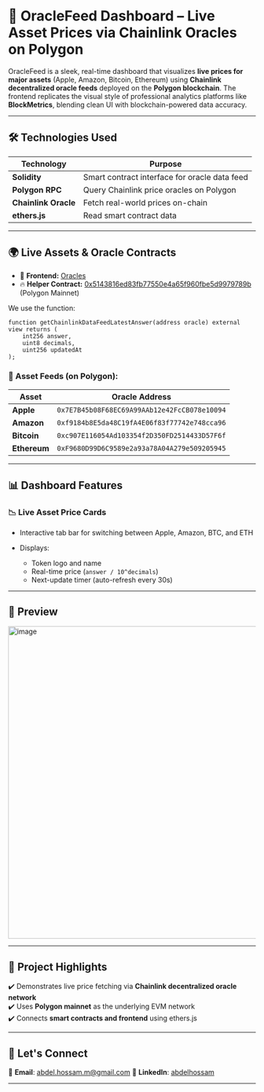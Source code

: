 # 📡 OracleFeed Dashboard – Live Asset Prices via Chainlink Oracles on Polygon

OracleFeed is a sleek, real-time dashboard that visualizes **live prices for major assets** (Apple, Amazon, Bitcoin, Ethereum) using **Chainlink decentralized oracle feeds** deployed on the **Polygon blockchain**.
The frontend replicates the visual style of professional analytics platforms like **BlockMetrics**, blending clean UI with blockchain-powered data accuracy.

---

## 🛠 **Technologies Used**

| Technology           | Purpose                                       |
| -------------------- | --------------------------------------------- |
| **Solidity**         | Smart contract interface for oracle data feed |
| **Polygon RPC**      | Query Chainlink price oracles on Polygon      |
| **Chainlink Oracle** | Fetch real-world prices on-chain              |
| **ethers.js**        | Read smart contract data                      |

---

## 🌍 **Live Assets & Oracle Contracts**

- 🔗 **Frontend:** [Oracles](https://prismatic-salmiakki-286dd3.netlify.app/)
- 🔥 **Helper Contract:** [0x5143816ed83fb77550e4a65f960fbe5d9979789b](https://polygonscan.com/address/0x5143816ed83fb77550e4a65f960fbe5d9979789b) (Polygon Mainnet)

  
We use the function:

```solidity
function getChainlinkDataFeedLatestAnswer(address oracle) external view returns (
    int256 answer,
    uint8 decimals,
    uint256 updatedAt
);
```

### 🔗 Asset Feeds (on Polygon):

| Asset        | Oracle Address                               |
| ------------ | -------------------------------------------- |
| **Apple**    | `0x7E7B45b08F68EC69A99AAb12e42FcCB078e10094` |
| **Amazon**   | `0xf9184b8E5da48C19fA4E06f83f77742e748cca96` |
| **Bitcoin**  | `0xc907E116054Ad103354f2D350FD2514433D57F6f` |
| **Ethereum** | `0xF9680D99D6C9589e2a93a78A04A279e509205945` |

---

## 📊 **Dashboard Features**

### 📉 Live Asset Price Cards

* Interactive tab bar for switching between Apple, Amazon, BTC, and ETH
* Displays:

  * Token logo and name
  * Real-time price (`answer / 10^decimals`)
  * Next-update timer (auto-refresh every 30s)

---

## 📸 **Preview**

<img width="1593" height="636" alt="image" src="https://github.com/user-attachments/assets/72522a61-d50e-42a2-8561-96be3a7eaaf1" />

---

## 🧠 **Project Highlights**

✔️ Demonstrates live price fetching via **Chainlink decentralized oracle network**<br> 
✔️ Uses **Polygon mainnet** as the underlying EVM network<br> 
✔️ Connects **smart contracts and frontend** using ethers.js<br> 

---

## 📩 **Let's Connect**

📧 **Email**: [abdel.hossam.m@gmail.com](mailto:abdel.hossam.m@gmail.com)
💼 **LinkedIn**: [abdelhossam](https://www.linkedin.com/in/abdelhossam/)

---
